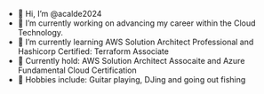 - 👋 Hi, I’m @acalde2024
- 👀 I’m currently working on advancing my career within the Cloud Technology. 
- 🌱 I’m currently learning AWS Solution Architect Professional and Hashicorp Certified: Terraform Associate
- 📜 Currently hold: AWS Solution Architect Assocaite and Azure Fundamental Cloud Certification
- 🎸 Hobbies include: Guitar playing, DJing and going out fishing
<!---
acalde2024/acalde2024 is a ✨ special ✨ repository because its `README.md` (this file) appears on your GitHub profile.
You can click the Preview link to take a look at your changes.
--->
